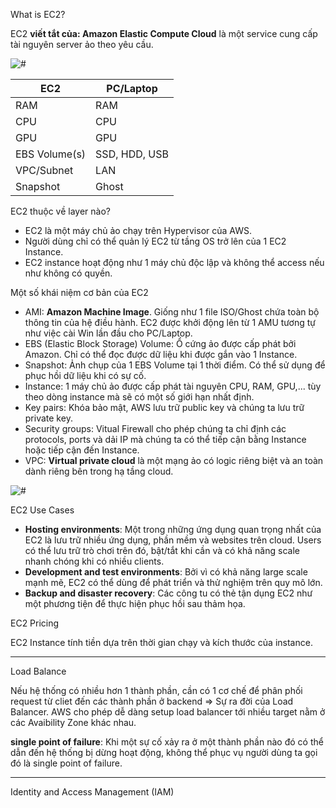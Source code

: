 What is EC2?

EC2 **viết tắt của: Amazon Elastic Compute Cloud** là một service cung cấp tài nguyên server ảo theo yêu cầu.

![#](https://docs.aws.amazon.com/images/AWSEC2/latest/UserGuide/images/ec2-instances.png)

| EC2  | PC/Laptop |
|------|-----------|
| RAM  |    RAM    |
| CPU  |    CPU    |
| GPU  |    GPU    |
| EBS Volume(s)  |    SSD, HDD, USB    |
| VPC/Subnet  |    LAN    |
| Snapshot  |    Ghost    |

EC2 thuộc về layer nào?
- EC2 là một máy chủ ảo chạy trên Hypervisor của AWS.
- Người dùng chỉ có thể quản lý EC2 từ tầng OS trở lên của 1 EC2 Instance.
- EC2 instance hoạt động như 1 máy chủ độc lập và không thể access nếu như không có quyền.

Một số khái niệm cơ bản của EC2
- AMI: **Amazon Machine Image**. Giống như 1 file ISO/Ghost chứa toàn bộ thông tin của hệ điều hành. EC2 được khởi động lên từ 1 AMU tương tự như việc cài Win lần đầu cho PC/Laptop.
- EBS (Elastic Block Storage) Volume: Ổ cứng ảo được cấp phát bởi Amazon. Chỉ có thể đọc được dữ liệu khi được gắn vào 1 Instance.
- Snapshot: Ảnh chụp của 1 EBS Volume tại 1 thời điểm. Có thể sử dụng để phục hồi dữ liệu khi có sự cố.
- Instance: 1 máy chủ ảo được cấp phát tài nguyên CPU, RAM, GPU,... tùy theo dòng instance mà sẽ có một số giới hạn nhất định.
- Key pairs: Khóa bảo mật, AWS lưu trữ public key và chúng ta lưu trữ private key.
- Security groups: Vitual Firewall cho phép chúng ta chỉ định các protocols, ports và dải IP mà chúng ta có thể tiếp cận bằng Instance hoặc tiếp cận đến Instance.
- VPC: **Virtual private cloud** là một mạng ảo có logic riêng biệt và an toàn dành riêng bên trong hạ tầng cloud.

![#](https://cdn.prod.website-files.com/63403546259748be2de2e194/650ab55d4e1aa07a9bc26220_f_nXQKWGtk-uNGiWq0v4I0_CJUSxbWs-k3GeejybrBbbEmHm7B6ok-AodZYHgu6D9-ZslcDxkr6bpsrgbR8pYwQyaAUnB-fOHWhVdh3j3l_YHlJobUPP7z84X2kQsh528juycfggQUGSaTkonTB5zRg.gif)


EC2 Use Cases

- **Hosting environments**: Một trong những ứng dụng quan trọng nhất của EC2 là lưu trữ nhiều ứng dụng, phần mềm và websites trên cloud. Users có thể lưu trữ trò chơi trên đó, bật/tắt khi cần và có khả năng scale nhanh chóng khi có nhiều clients.
- **Development and test environments**: Bởi vì có khả năng large scale mạnh mẽ, EC2 có thể dùng để phát triển và thử nghiệm trên quy mô lớn.
- **Backup and disaster recovery**: Các công tu có thẻ tận dụng EC2 như một phương tiện để thực hiện phục hồi sau thảm họa.

EC2 Pricing

EC2 Instance tính tiền dựa trên thời gian chạy và kích thước của instance. 


---

Load Balance

Nếu hệ thống có nhiều hơn 1 thành phần, cần có 1 cơ chế để phân phối request từ cliet đến các thành phần ở backend => Sự ra đời của Load Balancer.
AWS cho phép dễ dàng setup load balancer tới nhiều target nằm ở các Avaibility Zone khác nhau.

**single point of failure**: Khi một sự cố xảy ra ở một thành phần nào đó có thể dẫn đến hệ thống bị dừng hoạt động, không thể phục vụ người dùng ta gọi đó là single point of failure.

---

Identity and Access Management (IAM)




